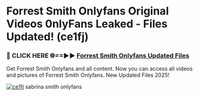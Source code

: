 # Forrest Smith Onlyfans Original Videos 0nlyFans Leaked - Files Updated! (ce1fj)

<h3>🔴 CLICK HERE 🌐==►► <a href="https://best4dudes.click/HH4t6V" rel="nofollow">Forrest Smith Onlyfans Updated Files</a></h3>

Get Forrest Smith Onlyfans and all content. Now you can access all videos and pictures of Forrest Smith Onlyfans. New Updated Files 2025!

[![ce1fj](https://github.com/user-attachments/assets/8c521d6e-e6e3-4a75-9320-d58ab9d79d5b)](https://best4dudes.click/HH4t6V)
sabrina smith onlyfans